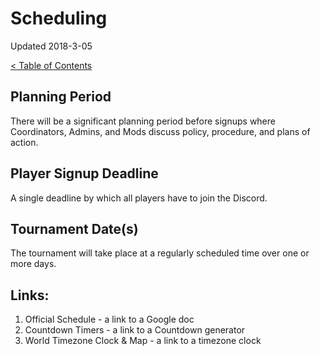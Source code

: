 
# Scheduling

Updated 2018-3-05

[< Table of Contents][0]

## Planning Period

There will be a significant planning period before signups where Coordinators, Admins, and Mods discuss policy, procedure, and plans of action.

## Player Signup Deadline

A single deadline by which all players have to join the Discord.

## Tournament Date(s)

The tournament will take place at a regularly scheduled time over one or more days.


## Links:

1. Official Schedule - a link to a Google doc
2. Countdown Timers - a link to a Countdown generator
3. World Timezone Clock & Map - a link to a timezone clock

[0]: ../README.md
[1]: some_website
[2]: some_website
[3]: some_website

